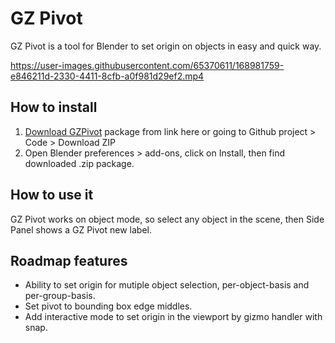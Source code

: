 # GZ Pivot
GZ Pivot is a tool for Blender to set origin on objects in easy and quick way.


https://user-images.githubusercontent.com/65370611/168981759-e846211d-2330-4411-8cfb-a0f981d29ef2.mp4


## How to install
1. [Download GZPivot](https://github.com/AlbertoGZ-dev/GZ_Pivot/archive/refs/heads/master.zip) package from link here or going to Github project > Code > Download ZIP
2. Open Blender preferences > add-ons, click on Install, then find downloaded .zip package.


## How to use it
GZ Pivot works on object mode, so select any object in the scene, then Side Panel shows a GZ Pivot new label.


## Roadmap features
- Ability to set origin for mutiple object selection, per-object-basis and per-group-basis.
- Set pivot to bounding box edge middles.
- Add interactive mode to set origin in the viewport by gizmo handler with snap.
